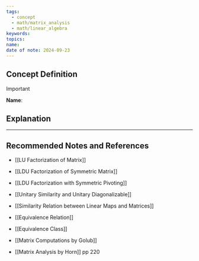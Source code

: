 ```yaml
---
tags:
  - concept
  - math/matrix_analysis
  - math/linear_algebra
keywords: 
topics: 
name: 
date of note: 2024-09-23
---
```


## Concept Definition

>[!important]
>**Name**: 



## Explanation





-----------
##  Recommended Notes and References


- [[LU Factorization of Matrix]]
- [[LDU Factorization of Symmetric Matrix]]
- [[LDU Factorization with Symmetric Pivoting]]


- [[Unitary Similarity and Unitary Diagonalizable]]
- [[Similarity Relation between Linear Maps and Matrices]]
- [[Equivalence Relation]]
- [[Equivalence Class]]


- [[Matrix Computations by Golub]]
- [[Matrix Analysis by Horn]] pp 220